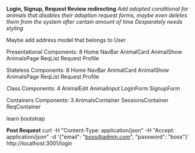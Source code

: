 **Login, Signup, Request Review redirecting**
*Add adopted conditional for animals that disables their adoption request forms, maybe even deletes them from the system after certain amount of time*
*Desparately needs styling*

Maybe add address model that belongs to User



Presentational Components: 8
    Home
    NavBar
    AnimalCard
    AnimalShow
    AnimalsPage
    ReqList
    Request
    Profile

Stateless Components: 8
    Home 
    NavBar
    AnimalCard
    AnimalShow
    AnimalsPage
    ReqList
    Request
    Profile

Class Components: 4
    AnimalEdit
    AnimalInput
    LoginForm
    SignupForm

Containers Components: 3
    AnimalsContainer
    SessionsContainer
    ReqContainer



learn bootstrap


**Post Request**
curl -H "Content-Type: application/json" -H "Accept: application/json"  -d '{"email": "boss@admin.com", "password": "boss"}'  http://localhost:3001/login